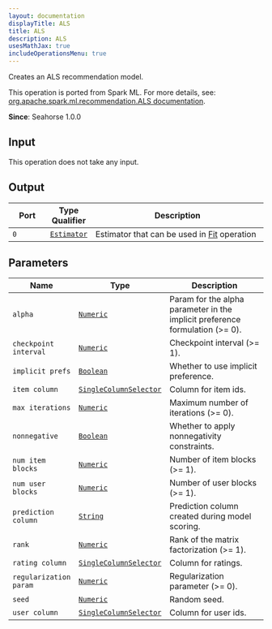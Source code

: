 ```yaml
---
layout: documentation
displayTitle: ALS
title: ALS
description: ALS
usesMathJax: true
includeOperationsMenu: true
---
```

Creates an ALS recommendation model.

This operation is ported from Spark ML. For more details, see: <a target="_blank" href="http://spark.apache.org/docs/1.5.2/api/scala/index.html#org.apache.spark.ml.recommendation.ALS">org.apache.spark.ml.recommendation.ALS documentation</a>.

**Since**: Seahorse 1.0.0

## Input

This operation does not take any input.

## Output


<table>
<thead>
<tr>
<th style="width:15%">Port</th>
<th style="width:15%">Type Qualifier</th>
<th style="width:70%">Description</th>
</tr>
</thead>
<tbody>
    <tr><td><code>0</code></td><td><code><a href="../classes/estimator.html">Estimator</a></code></td><td>Estimator that can be used in <a href="fit.html">Fit</a> operation</td></tr>
</tbody>
</table>
    

## Parameters


<table class="table">
<thead>
<tr>
<th style="width:15%">Name</th>
<th style="width:15%">Type</th>
<th style="width:70%">Description</th>
</tr>
</thead>
<tbody>
    
<tr>
<td><code>alpha</code></td>
<td><code><a href="../parameters.html#numeric">Numeric</a></code></td>
<td>Param for the alpha parameter in the implicit preference formulation (>= 0).</td>
</tr>
    
<tr>
<td><code>checkpoint interval</code></td>
<td><code><a href="../parameters.html#numeric">Numeric</a></code></td>
<td>Checkpoint interval (>= 1).</td>
</tr>
    
<tr>
<td><code>implicit prefs</code></td>
<td><code><a href="../parameters.html#boolean">Boolean</a></code></td>
<td>Whether to use implicit preference.</td>
</tr>
    
<tr>
<td><code>item column</code></td>
<td><code><a href="../parameters.html#single_column_selector">SingleColumnSelector</a></code></td>
<td>Column for item ids.</td>
</tr>
    
<tr>
<td><code>max iterations</code></td>
<td><code><a href="../parameters.html#numeric">Numeric</a></code></td>
<td>Maximum number of iterations (>= 0).</td>
</tr>
    
<tr>
<td><code>nonnegative</code></td>
<td><code><a href="../parameters.html#boolean">Boolean</a></code></td>
<td>Whether to apply nonnegativity constraints.</td>
</tr>
    
<tr>
<td><code>num item blocks</code></td>
<td><code><a href="../parameters.html#numeric">Numeric</a></code></td>
<td>Number of item blocks (>= 1).</td>
</tr>
    
<tr>
<td><code>num user blocks</code></td>
<td><code><a href="../parameters.html#numeric">Numeric</a></code></td>
<td>Number of user blocks (>= 1).</td>
</tr>
    
<tr>
<td><code>prediction column</code></td>
<td><code><a href="../parameters.html#string">String</a></code></td>
<td>Prediction column created during model scoring.</td>
</tr>
    
<tr>
<td><code>rank</code></td>
<td><code><a href="../parameters.html#numeric">Numeric</a></code></td>
<td>Rank of the matrix factorization (>= 1).</td>
</tr>
    
<tr>
<td><code>rating column</code></td>
<td><code><a href="../parameters.html#single_column_selector">SingleColumnSelector</a></code></td>
<td>Column for ratings.</td>
</tr>
    
<tr>
<td><code>regularization param</code></td>
<td><code><a href="../parameters.html#numeric">Numeric</a></code></td>
<td>Regularization parameter (>= 0).</td>
</tr>
    
<tr>
<td><code>seed</code></td>
<td><code><a href="../parameters.html#numeric">Numeric</a></code></td>
<td>Random seed.</td>
</tr>
    
<tr>
<td><code>user column</code></td>
<td><code><a href="../parameters.html#single_column_selector">SingleColumnSelector</a></code></td>
<td>Column for user ids.</td>
</tr>
    
</tbody>
</table>
    
